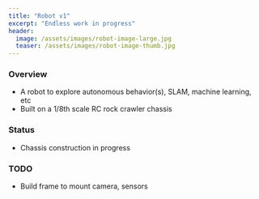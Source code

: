 ```yaml
---
title: "Robot v1"
excerpt: "Endless work in progress"
header:
  image: /assets/images/robot-image-large.jpg
  teaser: /assets/images/robot-image-thumb.jpg
---
```



### Overview
- A robot to explore autonomous behavior(s), SLAM, machine learning, etc
- Built on a 1/8th scale RC rock crawler chassis

### Status
- Chassis construction in progress

### TODO
- Build frame to mount camera, sensors